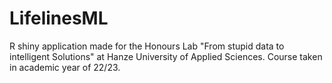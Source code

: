 # LifelinesML
R shiny application made for the Honours Lab "From stupid data to intelligent Solutions" at Hanze University of Applied Sciences. Course taken in academic year of 22/23.
